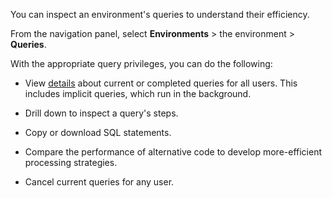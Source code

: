 
You can inspect an environment's queries to understand their efficiency.

From the navigation panel, select **Environments** > the environment > **Queries**.

With the appropriate query privileges, you can do the following:

-   View [details](rds1689789993145.md) about current or completed queries for all users. This includes implicit queries, which run in the background.

-   Drill down to inspect a query's steps.

-   Copy or download SQL statements.

-   Compare the performance of alternative code to develop more-efficient processing strategies.

-   Cancel current queries for any user.


